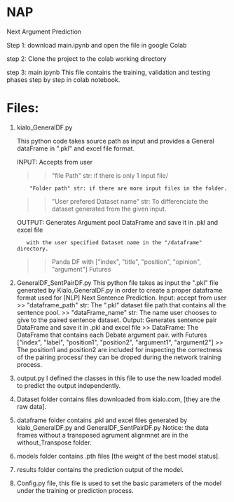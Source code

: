 # NAP
Next Argument Prediction

Step 1: download main.ipynb and open the file in google Colab

step 2: Clone the project to the colab working directory

step 3: main.ipynb
	This file contains the training, validation and testing phases step by step in colab notebook.
	
# Files:
1. kialo_GeneralDF.py
   
   This python code takes source path as input and provides a General dataFrame in ".pkl" and excel file format.
	
	INPUT: Accepts from user
      	
	>> "file Path" str: if there is only 1 input file/
		   
		   "Folder path" str: if there are more input files in the folder.
      	
	>> "User prefered Dataset name" str: To differenciate the dataset generated from the given input.
	
	OUTPUT: Generates Argument pool DataFrame and save it in .pkl and excel file 
		  
		  with the user specified Dataset name in the "/dataframe" directory.
      	
	>> Panda DF with ["index", "title", "position", "opinion", "argument"] Futures

2. GeneralDF_SentPairDF.py
   This python file takes as input the ".pkl" file generated by Kialo_GeneralDF.py in order to 
   create a proper dataframe format used for [NLP] Next Sentence Prediction.
	Input: accept from user
		>> "dataframe_path" str: The ".pkl" dataset file path that contains all the sentence pool.
		>> "dataFrame_name" str: The name user chooses to give to the paired sentence dataset.
	Output: Generates sentence pair DataFrame and save it in .pkl and excel file 
		>> DataFrame: The DataFrame that contains each Debate argument pair.
		   with Futures ["index", "label", "position1", "position2", "argument1", "argument2"]
		>> The position1 and position2 are included for inspecting the correctness of the pairing process/
		   they can be droped during the network training process.
3. output.py  I defined the classes in this file to use the new loaded model to predict the output independently.
4. Dataset folder contains files downloaded from kialo.com, [they are the raw data].
5. dataframe folder contains .pkl and excel files generated by kialo_GeneralDF.py and GeneralDF_SentPairDF.py
    Notice: the data frames without a transposed agrument alignmnet are in the without_Transpose folder.
6. models folder contains .pth files [the weight of the best model status].
7. results folder contains the prediction output of the model. 
8. Config.py file, this file is used to set the basic parameters of the model under the training or prediction process.
 
	
